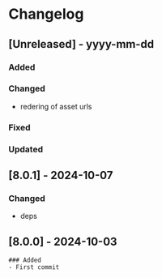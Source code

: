 # Changelog
## [Unreleased] - yyyy-mm-dd

### Added

### Changed
- redering of asset urls

### Fixed

### Updated

## [8.0.1] - 2024-10-07


### Changed
- deps

## [8.0.0] - 2024-10-03
    ### Added
    - First commit

